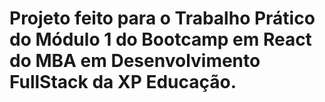 # Projeto feito para o Trabalho Prático do Módulo 1 do Bootcamp em React do MBA em Desenvolvimento FullStack da XP Educação.